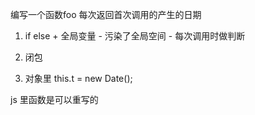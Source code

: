 编写一个函数foo 每次返回首次调用的产生的日期

  1. if else + 全局变量
    - 污染了全局空间
    - 每次调用时做判断

  2. 闭包
  3. 对象里 this.t = new Date();

  js 里函数是可以重写的